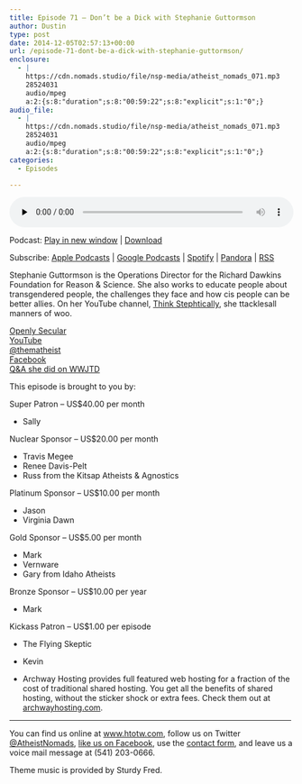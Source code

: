 ```yaml
---
title: Episode 71 – Don’t be a Dick with Stephanie Guttormson
author: Dustin
type: post
date: 2014-12-05T02:57:13+00:00
url: /episode-71-dont-be-a-dick-with-stephanie-guttormson/
enclosure:
  - |
    https://cdn.nomads.studio/file/nsp-media/atheist_nomads_071.mp3
    28524031
    audio/mpeg
    a:2:{s:8:"duration";s:8:"00:59:22";s:8:"explicit";s:1:"0";}
audio_file:
  - |
    https://cdn.nomads.studio/file/nsp-media/atheist_nomads_071.mp3
    28524031
    audio/mpeg
    a:2:{s:8:"duration";s:8:"00:59:22";s:8:"explicit";s:1:"0";}
categories:
  - Episodes

---
```

<div itemscope itemtype="http://schema.org/AudioObject">
  <meta itemprop="name" content="Episode 71 &#8211; Don&#8217;t be a Dick with Stephanie Guttormson" />
  
  <meta itemprop="uploadDate" content="2014-12-04T19:57:13-07:00" />
  
  <meta itemprop="encodingFormat" content="audio/mpeg" />
  
  <meta itemprop="duration" content="PT59M22S" />
  
  <meta itemprop="description" content="Stephanie Guttormson is the Operations Director for the Richard Dawkins Foundation for Reason &amp; Science. She also works to educate people about transgendered people, the challenges they face and how cis people can be better allies. On her YouTube..." />
  
  <meta itemprop="contentUrl" content="https://dts.podtrac.com/redirect.mp3/cdn.nomads.studio/file/nsp-media/atheist_nomads_071.mp3" />
  
  <meta itemprop="contentSize" content="27.2" />
  </p> 
  
  <div class="powerpress_player" id="powerpress_player_8326">
    <audio class="wp-audio-shortcode" id="audio-5167-70" preload="none" style="width: 100%;" controls="controls"><source type="audio/mpeg" src="https://dts.podtrac.com/redirect.mp3/cdn.nomads.studio/file/nsp-media/atheist_nomads_071.mp3?_=70" /><a href="https://dts.podtrac.com/redirect.mp3/cdn.nomads.studio/file/nsp-media/atheist_nomads_071.mp3">https://dts.podtrac.com/redirect.mp3/cdn.nomads.studio/file/nsp-media/atheist_nomads_071.mp3</a></audio>
  </div>
</div>

<p class="powerpress_links powerpress_links_mp3">
  Podcast: <a href="https://dts.podtrac.com/redirect.mp3/cdn.nomads.studio/file/nsp-media/atheist_nomads_071.mp3" class="powerpress_link_pinw" target="_blank" title="Play in new window" onclick="return powerpress_pinw('https://htotw.com/?powerpress_pinw=5167-podcast');" rel="nofollow">Play in new window</a> | <a href="https://dts.podtrac.com/redirect.mp3/cdn.nomads.studio/file/nsp-media/atheist_nomads_071.mp3" class="powerpress_link_d" title="Download" rel="nofollow" download="atheist_nomads_071.mp3">Download</a>
</p>

<p class="powerpress_links powerpress_subscribe_links">
  Subscribe: <a href="https://podcasts.apple.com/us/podcast/humanists-take-on-the-world/id530050098?mt=2&ls=1" class="powerpress_link_subscribe powerpress_link_subscribe_itunes" target="_blank" title="Subscribe on Apple Podcasts" rel="nofollow">Apple Podcasts</a> | <a href="https://www.google.com/podcasts?feed=aHR0cDovL2F0aGVpc3Rub21hZHMubGlic3luLmNvbS9yc3M%3D" class="powerpress_link_subscribe powerpress_link_subscribe_googleplay" target="_blank" title="Subscribe on Google Podcasts" rel="nofollow">Google Podcasts</a> | <a href="https://open.spotify.com/show/3LzK2xZGike6Tc1GEMtMbr?si=LieN9SNuTpq96smuaUsH8A" class="powerpress_link_subscribe powerpress_link_subscribe_spotify" target="_blank" title="Subscribe on Spotify" rel="nofollow">Spotify</a> | <a href="https://www.pandora.com/podcast/atheist-nomads/PC:10122?corr=62071012&part=ug" class="powerpress_link_subscribe powerpress_link_subscribe_pandora" target="_blank" title="Subscribe on Pandora" rel="nofollow">Pandora</a> | <a href="https://htotw.com/feed/podcast/" class="powerpress_link_subscribe powerpress_link_subscribe_rss" target="_blank" title="Subscribe via RSS" rel="nofollow">RSS</a>
</p>

Stephanie Guttormson is the Operations Director for the Richard Dawkins Foundation for Reason & Science. She also works to educate people about transgendered people, the challenges they face and how cis people can be better allies. On her YouTube channel, <a href="https://www.youtube.com/user/ThinkingStephtically" target="_blank" rel="noopener">Think Stephtically</a>, she ttacklesall manners of woo.

<a href="http://www.openlysecular.org/" target="_blank" rel="noopener">Openly Secular</a>  
[YouTube][1]  
<a href="http://www.twitter.com/thematheist" target="_blank" rel="noopener">@thematheist</a>  
<a href="http://www.facebook.com/ThinkStephtically" target="_blank" rel="noopener">Facebook</a>  
<a href="http://www.patheos.com/blogs/wwjtd/2014/11/transgender-qa-the-answers-from-stephanie-guttormson/" target="_blank" rel="noopener">Q&A she did on WWJTD</a>

This episode is brought to you by:

Super Patron &#8211; US$40.00 per month  
* Sally

Nuclear Sponsor &#8211; US$20.00 per month  
* Travis Megee  
* Renee Davis-Pelt  
* Russ from the Kitsap Atheists & Agnostics

Platinum Sponsor – US$10.00 per month  
* Jason  
* Virginia Dawn

Gold Sponsor – US$5.00 per month  
* Mark  
* Vernware  
* Gary from Idaho Atheists

Bronze Sponsor &#8211; US$10.00 per year  
* Mark

Kickass Patron &#8211; US$1.00 per episode  
* The Flying Skeptic  
* Kevin

* Archway Hosting provides full featured web hosting for a fraction of the cost of traditional shared hosting. You get all the benefits of shared hosting, without the sticker shock or extra fees. Check them out at <a href="http://archwayhosting.com/" target="_blank" rel="noopener">archwayhosting.com</a>.

<hr width="500" />

You can find us online at <a href="https://www.htotw.com/" target="_blank" rel="noopener">www.htotw.com</a>, follow us on Twitter <a href="https://twitter.com/AtheistNomads" target="_blank" rel="noopener">@AtheistNomads</a>, <a href="https://htotw.com/facebook" target="_blank" rel="noopener">like us on Facebook</a>, use the [contact form](https://htotw.com/contact), and leave us a voice mail message at (541) 203-0666.

Theme music is provided by Sturdy Fred.

 [1]: https://www.youtube.com/user/ThinkingStephtically